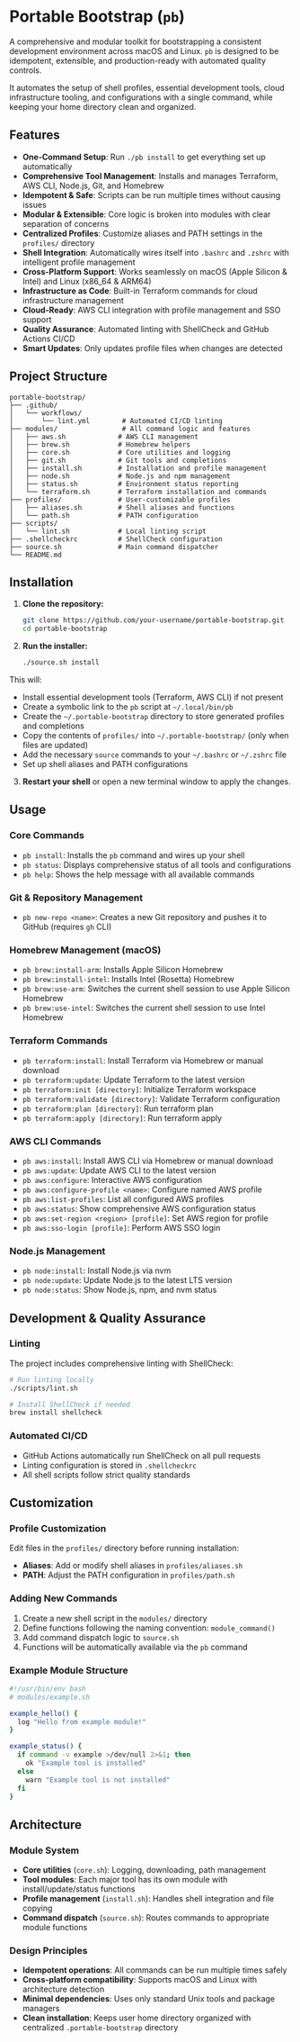 # Portable Bootstrap (`pb`)

A comprehensive and modular toolkit for bootstrapping a consistent development environment across macOS and Linux. `pb` is designed to be idempotent, extensible, and production-ready with automated quality controls.

It automates the setup of shell profiles, essential development tools, cloud infrastructure tooling, and configurations with a single command, while keeping your home directory clean and organized.

## Features

- **One-Command Setup**: Run `./pb install` to get everything set up automatically
- **Comprehensive Tool Management**: Installs and manages Terraform, AWS CLI, Node.js, Git, and Homebrew
- **Idempotent & Safe**: Scripts can be run multiple times without causing issues
- **Modular & Extensible**: Core logic is broken into modules with clear separation of concerns
- **Centralized Profiles**: Customize aliases and PATH settings in the `profiles/` directory
- **Shell Integration**: Automatically wires itself into `.bashrc` and `.zshrc` with intelligent profile management
- **Cross-Platform Support**: Works seamlessly on macOS (Apple Silicon & Intel) and Linux (x86_64 & ARM64)
- **Infrastructure as Code**: Built-in Terraform commands for cloud infrastructure management
- **Cloud-Ready**: AWS CLI integration with profile management and SSO support
- **Quality Assurance**: Automated linting with ShellCheck and GitHub Actions CI/CD
- **Smart Updates**: Only updates profile files when changes are detected

## Project Structure

```
portable-bootstrap/
├── .github/
│   └── workflows/
│       └── lint.yml        # Automated CI/CD linting
├── modules/                # All command logic and features
│   ├── aws.sh             # AWS CLI management
│   ├── brew.sh            # Homebrew helpers
│   ├── core.sh            # Core utilities and logging
│   ├── git.sh             # Git tools and completions
│   ├── install.sh         # Installation and profile management
│   ├── node.sh            # Node.js and npm management
│   ├── status.sh          # Environment status reporting
│   └── terraform.sh       # Terraform installation and commands
├── profiles/              # User-customizable profiles
│   ├── aliases.sh         # Shell aliases and functions
│   └── path.sh            # PATH configuration
├── scripts/
│   └── lint.sh            # Local linting script
├── .shellcheckrc          # ShellCheck configuration
├── source.sh              # Main command dispatcher
└── README.md
```

## Installation

1.  **Clone the repository:**
    ```sh
    git clone https://github.com/your-username/portable-bootstrap.git
    cd portable-bootstrap
    ```

2.  **Run the installer:**
    ```sh
    ./source.sh install
    ```

This will:
- Install essential development tools (Terraform, AWS CLI) if not present
- Create a symbolic link to the `pb` script at `~/.local/bin/pb`
- Create the `~/.portable-bootstrap` directory to store generated profiles and completions
- Copy the contents of `profiles/` into `~/.portable-bootstrap/` (only when files are updated)
- Add the necessary `source` commands to your `~/.bashrc` or `~/.zshrc` file
- Set up shell aliases and PATH configurations

3.  **Restart your shell** or open a new terminal window to apply the changes.

## Usage

### Core Commands
- `pb install`: Installs the `pb` command and wires up your shell
- `pb status`: Displays comprehensive status of all tools and configurations
- `pb help`: Shows the help message with all available commands

### Git & Repository Management
- `pb new-repo <name>`: Creates a new Git repository and pushes it to GitHub (requires `gh` CLI)

### Homebrew Management (macOS)
- `pb brew:install-arm`: Installs Apple Silicon Homebrew
- `pb brew:install-intel`: Installs Intel (Rosetta) Homebrew  
- `pb brew:use-arm`: Switches the current shell session to use Apple Silicon Homebrew
- `pb brew:use-intel`: Switches the current shell session to use Intel Homebrew

### Terraform Commands
- `pb terraform:install`: Install Terraform via Homebrew or manual download
- `pb terraform:update`: Update Terraform to the latest version
- `pb terraform:init [directory]`: Initialize Terraform workspace
- `pb terraform:validate [directory]`: Validate Terraform configuration
- `pb terraform:plan [directory]`: Run terraform plan
- `pb terraform:apply [directory]`: Run terraform apply

### AWS CLI Commands
- `pb aws:install`: Install AWS CLI via Homebrew or manual download
- `pb aws:update`: Update AWS CLI to the latest version
- `pb aws:configure`: Interactive AWS configuration
- `pb aws:configure-profile <name>`: Configure named AWS profile
- `pb aws:list-profiles`: List all configured AWS profiles
- `pb aws:status`: Show comprehensive AWS configuration status
- `pb aws:set-region <region> [profile]`: Set AWS region for profile
- `pb aws:sso-login [profile]`: Perform AWS SSO login

### Node.js Management
- `pb node:install`: Install Node.js via nvm
- `pb node:update`: Update Node.js to the latest LTS version
- `pb node:status`: Show Node.js, npm, and nvm status

## Development & Quality Assurance

### Linting
The project includes comprehensive linting with ShellCheck:

```sh
# Run linting locally
./scripts/lint.sh

# Install ShellCheck if needed
brew install shellcheck
```

### Automated CI/CD
- GitHub Actions automatically run ShellCheck on all pull requests
- Linting configuration is stored in `.shellcheckrc`
- All shell scripts follow strict quality standards

## Customization

### Profile Customization
Edit files in the `profiles/` directory before running installation:

- **Aliases**: Add or modify shell aliases in `profiles/aliases.sh`
- **PATH**: Adjust the PATH configuration in `profiles/path.sh`

### Adding New Commands
1. Create a new shell script in the `modules/` directory
2. Define functions following the naming convention: `module_command()`
3. Add command dispatch logic to `source.sh`
4. Functions will be automatically available via the `pb` command

### Example Module Structure
```bash
#!/usr/bin/env bash
# modules/example.sh

example_hello() {
  log "Hello from example module!"
}

example_status() {
  if command -v example >/dev/null 2>&1; then
    ok "Example tool is installed"
  else
    warn "Example tool is not installed"
  fi
}
```

## Architecture

### Module System
- **Core utilities** (`core.sh`): Logging, downloading, path management
- **Tool modules**: Each major tool has its own module with install/update/status functions
- **Profile management** (`install.sh`): Handles shell integration and file copying
- **Command dispatch** (`source.sh`): Routes commands to appropriate module functions

### Design Principles
- **Idempotent operations**: All commands can be run multiple times safely
- **Cross-platform compatibility**: Supports macOS and Linux with architecture detection
- **Minimal dependencies**: Uses only standard Unix tools and package managers
- **Clean installation**: Keeps user home directory organized with centralized `.portable-bootstrap` directory